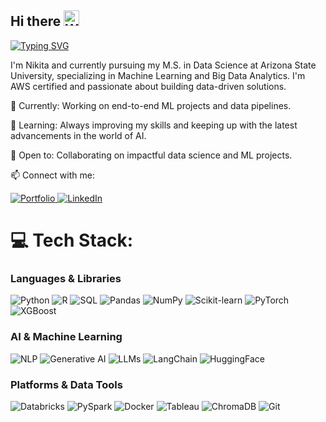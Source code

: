 ## Hi there <img src="https://raw.githubusercontent.com/Tarikul-Islam-Anik/Animated-Fluent-Emojis/master/Emojis/Hand%20gestures/Waving%20Hand%20Light%20Skin%20Tone.png" alt="Waving Hand Light Skin Tone" width="25" height="25" />

[![Typing SVG](https://readme-typing-svg.demolab.com?font=Bitcount+Ink&size=30&pause=1000&color=72F77C&background=3A6DFF00&width=435&lines=Data+Scientist;ML+Engineer)](https://git.io/typing-svg)

I'm Nikita and currently pursuing my M.S. in Data Science at Arizona State University, specializing in Machine Learning and Big Data Analytics. I'm AWS certified and passionate about building data-driven solutions.

🔭 Currently: Working on end-to-end ML projects and data pipelines.

🌱 Learning: Always improving my skills and keeping up with the latest advancements in the world of AI.

👯 Open to: Collaborating on impactful data science and ML projects.

📫 Connect with me: <p align="left">
  <a href="https://nikitakumari2.github.io/" target="_blank">
    <img src="https://img.shields.io/badge/Portfolio-000000?style=for-the-badge&logo=github&logoColor=white" alt="Portfolio"/>
  </a>
  <a href="https://www.linkedin.com/in/nikitakumari2/" target="_blank">
    <img src="https://img.shields.io/badge/LinkedIn-0077B5?style=for-the-badge&logo=linkedin&logoColor=white" alt="LinkedIn"/>
  </a>
</p>


# 💻 Tech Stack:
### Languages & Libraries
<p align="left">
    <img src="https://img.shields.io/badge/Python-3776AB?style=for-the-badge&logo=python&logoColor=white" alt="Python">
    <img src="https://img.shields.io/badge/R-276DC3?style=for-the-badge&logo=r&logoColor=white" alt="R">
    <img src="https://img.shields.io/badge/SQL-025E8C?style=for-the-badge&logo=postgresql&logoColor=white" alt="SQL">
    <img src="https://img.shields.io/badge/Pandas-150458?style=for-the-badge&logo=pandas&logoColor=white" alt="Pandas">
    <img src="https://img.shields.io/badge/NumPy-013243?style=for-the-badge&logo=numpy&logoColor=white" alt="NumPy">
    <img src="https://img.shields.io/badge/Scikit--learn-F7931E?style=for-the-badge&logo=scikit-learn&logoColor=white" alt="Scikit-learn">
    <img src="https://img.shields.io/badge/PyTorch-EE4C2C?style=for-the-badge&logo=pytorch&logoColor=white" alt="PyTorch">
    <img src="https://img.shields.io/badge/XGBoost-006600?style=for-the-badge&logo=xgboost&logoColor=white" alt="XGBoost">
</p>

### AI & Machine Learning
<p align="left">
    <img src="https://img.shields.io/badge/NLP-natural language processing-4c7fab?style=for-the-badge" alt="NLP">
    <img src="https://img.shields.io/badge/Generative AI-6b5b95?style=for-the-badge" alt="Generative AI">
    <img src="https://img.shields.io/badge/LLMs-Large Language Models-ff69b4?style=for-the-badge" alt="LLMs">
    <img src="https://img.shields.io/badge/LangChain-1e90ff?style=for-the-badge" alt="LangChain">
    <img src="https://img.shields.io/badge/🤗 HuggingFace-yellow?style=for-the-badge" alt="HuggingFace">
</p>

### Platforms & Data Tools
<p align="left">
    <img src="https://img.shields.io/badge/Databricks-FF3621?style=for-the-badge&logo=Databricks&logoColor=white" alt="Databricks">
    <img src="https://img.shields.io/badge/Apache Spark-E25A1C?style=for-the-badge&logo=apachespark&logoColor=white" alt="PySpark">
    <img src="https://img.shields.io/badge/Docker-2496ED?style=for-the-badge&logo=docker&logoColor=white" alt="Docker">
    <img src="https://img.shields.io/badge/Tableau-E97627?style=for-the-badge&logo=tableau&logoColor=white" alt="Tableau">
    <img src="https://img.shields.io/badge/ChromaDB-5f5f5f?style=for-the-badge" alt="ChromaDB">
    <img src="https://img.shields.io/badge/Git-F05032?style=for-the-badge&logo=git&logoColor=white" alt="Git">
</p>

<!-- Proudly created with GPRM ( https://gprm.itsvg.in ) -->
